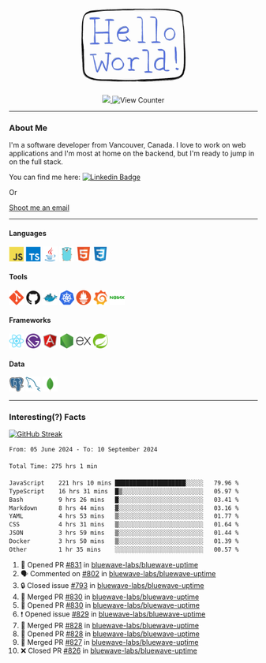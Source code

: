 <div align="center">
    <img src="./img/hello_world.webp" height="200px" width="">
    <div>
        <a href="https://www.linkedin.com/in/ajhollid">
            <img src="https://img.shields.io/badge/LinkedIn-blue"/>
        </a>
        <img src="https://komarev.com/ghpvc/?username=ajhollid&color=yellow" alt="View Counter">
    </div>
</div>

---

### About Me

I'm a software developer from Vancouver, Canada. I love to work on web applications and I'm most at home on the backend, but I'm ready to jump in on the full stack.

You can find me here: [![Linkedin Badge](https://img.shields.io/badge/-ajhollid-blue?style=flat&logo=Linkedin&logoColor=white)](https://www.linkedin.com/in/ajhollid)

Or

[Shoot me an email](mailto:ajhollid@gmail.com)

---

#### Languages

<div>
    <img src="./img/devicons/javascript-original.svg" width=30 height=30 alt="JavaScript">
    <img src="/img/devicons/typescript-original.svg" width=30 height=30 alt="TypeScript">
    <img src="./img/devicons/java-original.svg" width=30 height=30 alt="Java">
    <img src="./img/devicons/go-original.svg" width=30 height=30 alt="Golang">
    <img src="./img/devicons/html5-original.svg" width=30 height=30 alt="HTML 5">
    <img src="./img/devicons/css3-original.svg" width=30 height=30 alt="CSS 3">
</div>

#### Tools

<div>
    <img src="./img/devicons/git-original.svg" width=30 height=30 alt="Git">
    <img src="./img/devicons/github-original.svg" width=30 height=30 alt="Github">
    <img src="./img/devicons/docker-original.svg" width=30 
    height=30 alt="Docker">
    <img src="./img/devicons/kubernetes-original.svg" width=30 height=30 alt="K8">
    <img src="./img/devicons/prometheus-original.svg" width=30 height=30 alt="Prometheus">
    <img src="./img/devicons/grafana-original.svg" width=30 height=30 alt="Grafana">
    <img src="./img/devicons/nginx-original.svg" width=30 height=30 alt="Nginx">
</div>

#### Frameworks

<div>
    <img src="./img/devicons/react-original.svg" width=30 height=30 alt="React">
    <img src="./img/devicons/gatsby-original.svg" width=30 height=30 alt="Gatsby">
    <img src="./img/devicons/angularjs-original.svg" width=30 height=30 alt="AngularJS">
    <img src="./img/devicons/nodejs-original.svg" width=30 height=30 alt="NodeJS">
    <img src="./img/devicons/express-original.svg" width=30 height=30 alt="Express">
    <img src="./img/devicons/spring-original.svg" width=30 height=30 alt="Spring">
</div>

#### Data

<div>
    <img src="./img/devicons/postgresql-original.svg" width=30 height=30 alt="Postgresql">
    <img src="./img/devicons/mysql-original.svg" width=30 height=30 alt="Mysql">
    <img src="./img/devicons/mongodb-original.svg" width=30 height=30 alt="MongoDB">
</div>

---

### Interesting(?) Facts

[![GitHub Streak](http://github-readme-streak-stats.herokuapp.com?user=ajhollid)](https://git.io/streak-stats)

 <!--START_SECTION:waka-->

```txt
From: 05 June 2024 - To: 10 September 2024

Total Time: 275 hrs 1 min

JavaScript    221 hrs 10 mins ████████████████████░░░░░   79.96 %
TypeScript    16 hrs 31 mins  █▒░░░░░░░░░░░░░░░░░░░░░░░   05.97 %
Bash          9 hrs 26 mins   █░░░░░░░░░░░░░░░░░░░░░░░░   03.41 %
Markdown      8 hrs 44 mins   ▓░░░░░░░░░░░░░░░░░░░░░░░░   03.16 %
YAML          4 hrs 53 mins   ▒░░░░░░░░░░░░░░░░░░░░░░░░   01.77 %
CSS           4 hrs 31 mins   ▒░░░░░░░░░░░░░░░░░░░░░░░░   01.64 %
JSON          3 hrs 59 mins   ▒░░░░░░░░░░░░░░░░░░░░░░░░   01.44 %
Docker        3 hrs 50 mins   ▒░░░░░░░░░░░░░░░░░░░░░░░░   01.39 %
Other         1 hr 35 mins    ░░░░░░░░░░░░░░░░░░░░░░░░░   00.57 %
```

<!--END_SECTION:waka-->


<!--START_SECTION:activity-->
1. 💪 Opened PR [#831](https://github.com/bluewave-labs/bluewave-uptime/pull/831) in [bluewave-labs/bluewave-uptime](https://github.com/bluewave-labs/bluewave-uptime)
2. 🗣 Commented on [#802](https://github.com/bluewave-labs/bluewave-uptime/pull/802#issuecomment-2344880802) in [bluewave-labs/bluewave-uptime](https://github.com/bluewave-labs/bluewave-uptime)
3. 🔒 Closed issue [#793](https://github.com/bluewave-labs/bluewave-uptime/issues/793) in [bluewave-labs/bluewave-uptime](https://github.com/bluewave-labs/bluewave-uptime)
4. 🎉 Merged PR [#830](https://github.com/bluewave-labs/bluewave-uptime/pull/830) in [bluewave-labs/bluewave-uptime](https://github.com/bluewave-labs/bluewave-uptime)
5. 💪 Opened PR [#830](https://github.com/bluewave-labs/bluewave-uptime/pull/830) in [bluewave-labs/bluewave-uptime](https://github.com/bluewave-labs/bluewave-uptime)
6. ❗ Opened issue [#829](https://github.com/bluewave-labs/bluewave-uptime/issues/829) in [bluewave-labs/bluewave-uptime](https://github.com/bluewave-labs/bluewave-uptime)
7. 🎉 Merged PR [#828](https://github.com/bluewave-labs/bluewave-uptime/pull/828) in [bluewave-labs/bluewave-uptime](https://github.com/bluewave-labs/bluewave-uptime)
8. 💪 Opened PR [#828](https://github.com/bluewave-labs/bluewave-uptime/pull/828) in [bluewave-labs/bluewave-uptime](https://github.com/bluewave-labs/bluewave-uptime)
9. 🎉 Merged PR [#827](https://github.com/bluewave-labs/bluewave-uptime/pull/827) in [bluewave-labs/bluewave-uptime](https://github.com/bluewave-labs/bluewave-uptime)
10. ❌ Closed PR [#826](https://github.com/bluewave-labs/bluewave-uptime/pull/826) in [bluewave-labs/bluewave-uptime](https://github.com/bluewave-labs/bluewave-uptime)
<!--END_SECTION:activity-->
